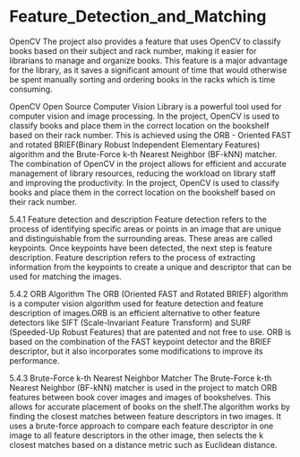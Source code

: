 # Feature_Detection_and_Matching

 OpenCV
The project also provides a feature that uses OpenCV to classify books based on their subject and rack number,
making it easier for librarians to manage and organize books. This feature is a major advantage for the library, as it
saves a significant amount of time that would otherwise be spent manually sorting and ordering books in the racks
which is time consuming.

OpenCV Open Source Computer Vision Library is a powerful tool used for computer vision and image processing. In the project, OpenCV is used to classify books and place them in the correct location on the bookshelf
based on their rack number. This is achieved using the ORB - Oriented FAST and rotated BRIEF(Binary Robust
Independent Elementary Features) algorithm and the Brute-Force k-th Nearest Neighbor (BF-kNN) matcher. The
combination of OpenCV in the project allows for efficient and accurate management of library resources, reducing
the workload on library staff and improving the productivity. In the project, OpenCV is used to classify books and
place them in the correct location on the bookshelf based on their rack number.

5.4.1 Feature detection and description
Feature detection refers to the process of identifying specific areas or points in an image that are unique and distinguishable from the surrounding areas. These areas are called keypoints. Once keypoints have been detected, the next
step is feature description. Feature description refers to the process of extracting information from the keypoints to
create a unique and descriptor that can be used for matching the images.

5.4.2 ORB Algorithm
The ORB (Oriented FAST and Rotated BRIEF) algorithm is a computer vision algorithm used for feature detection
and feature description of images.ORB is an efficient alternative to other feature detectors like SIFT (Scale-Invariant
Feature Transform) and SURF (Speeded-Up Robust Features) that are patented and not free to use. ORB is based on
the combination of the FAST keypoint detector and the BRIEF descriptor, but it also incorporates some modifications
to improve its performance.

5.4.3 Brute-Force k-th Nearest Neighbor Matcher
The Brute-Force k-th Nearest Neighbor (BF-kNN) matcher is used in the project to match ORB features between
book cover images and images of bookshelves. This allows for accurate placement of books on the shelf.The
algorithm works by finding the closest matches between feature descriptors in two images. It uses a brute-force
approach to compare each feature descriptor in one image to all feature descriptors in the other image, then selects
the k closest matches based on a distance metric such as Euclidean distance.
